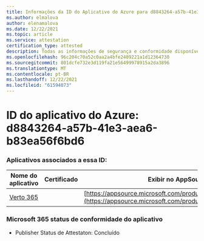 ```yaml
---
title: Informações da ID do Aplicativo do Azure para d8843264-a57b-41e3-aea6-b83ea56f6bd6
ms.author: elmalova
author: elenamalova
ms.date: 12/22/2021
ms.topic: article
ms.service: attestation
certification_type: attested
description: Todas as informações de segurança e conformidade disponíveis para d8843264-a57b-41e3-aea6-b83ea56f6bd6.
ms.openlocfilehash: 96c204c70a52c0aa2a4bfe2409221a1d12364730
ms.sourcegitcommit: 801dcfe732e3d119fa21e56499978915a2da3896
ms.translationtype: MT
ms.contentlocale: pt-BR
ms.lasthandoff: 12/22/2021
ms.locfileid: "61594073"
---
```

# <a name="azure-app-id-d8843264-a57b-41e3-aea6-b83ea56f6bd6"></a>ID do aplicativo do Azure: d8843264-a57b-41e3-aea6-b83ea56f6bd6


### <a name="apps-associated-with-this-id"></a>Aplicativos associados a essa ID:
| **Nome do aplicativo** | **Certificado** | **Exibir no AppSource** |
|--------------|---------------|-----------------------|
| [Verto 365](https://docs.microsoft.com/microsoft-365-app-certification/forward/WA200003230) |  | [https://appsource.microsoft.com/product/office/WA200003230](https://appsource.microsoft.com/product/office/WA200003230) |

### <a name="microsoft-365-app-compliance-status"></a>Microsoft 365 status de conformidade do aplicativo
- Publisher Status de Attestaton: Concluído
